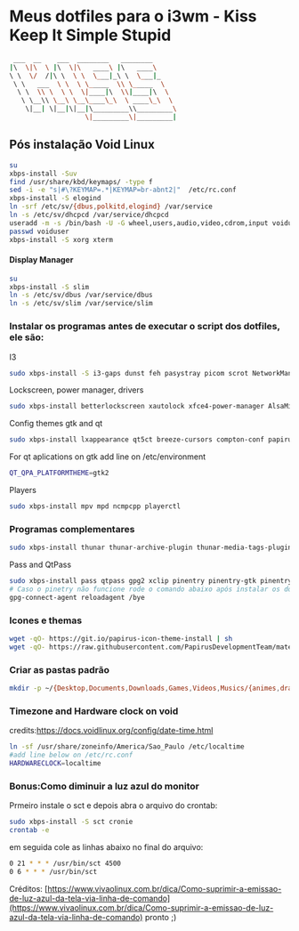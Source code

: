# Meus dotfiles para o i3wm  - Kiss Keep It Simple Stupid

```sh
 ___  __    ___  ________   ________      
|\  \|\  \ |\  \|\   ____\ |\   ____\     
\ \  \/  /|\ \  \ \  \___|_\ \  \___|_    
 \ \   ___  \ \  \ \_____  \\ \_____  \   
  \ \  \\ \  \ \  \|____|\  \\|____|\  \  
   \ \__\\ \__\ \__\____\_\  \ ____\_\  \ 
    \|__| \|__|\|__|\_________\\_________\
                   \|_________\|_________| 
```

## Pós instalação Void Linux
```sh
su
xbps-install -Suv
find /usr/share/kbd/keymaps/ -type f
sed -i -e "s|#\?KEYMAP=.*|KEYMAP=br-abnt2|"  /etc/rc.conf
xbps-install -S elogind
ln -srf /etc/sv/{dbus,polkitd,elogind} /var/service
ln -s /etc/sv/dhcpcd /var/service/dhcpcd
useradd -m -s /bin/bash -U -G wheel,users,audio,video,cdrom,input voiduser
passwd voiduser
xbps-install -S xorg xterm
```

#### Display Manager
```sh
su
xbps-install -S slim
ln -s /etc/sv/dbus /var/service/dbus
ln -s /etc/sv/slim /var/service/slim
```
### Instalar os programas antes de executar o script dos dotfiles, ele são:

I3
```sh
sudo xbps-install -S i3-gaps dunst feh pasystray picom scrot NetworkManager network-manager-applet ImageMagick polybar font-unifont-bdf font-Siji font-weather-icons alsa-utils dunst 
```

Lockscreen, power manager, drivers
```sh
sudo xbps-install betterlockscreen xautolock xfce4-power-manager AlsaMixer.app 
```

Config themes gtk and qt
```sh
sudo xbps-install lxappearance qt5ct breeze-cursors compton-conf papirus-folders papirus-icon-theme  
```
For qt aplications on gtk add line on /etc/environment
```sh
QT_QPA_PLATFORMTHEME=gtk2
```

Players
```sh
sudo xbps-install mpv mpd ncmpcpp playerctl
```
### Programas complementares
```sh
sudo xbps-install thunar thunar-archive-plugin thunar-media-tags-plugin thunar-volman gvfs gvfs-cdda gvfs-mtp gvfs-smb gvfs-gphoto2 udiskie udisks2 tumbler qbittorrent cabextract p7zip p7zip-urar unrar unzip zip dialog gtkdialog libreoffice libreoffice-i18n-pt-BR xarchiver detox geany xfce4-clipman-plugin xfce4-screenshooter
```
Pass and QtPass
```sh
sudo xbps-install pass qtpass gpg2 xclip pinentry pinentry-gtk pinentry-tty
# Caso o pinetry não funcione rode o comando abaixo após instalar os dotfiles
gpg-connect-agent reloadagent /bye
```
### Icones e themas
```sh
wget -qO- https://git.io/papirus-icon-theme-install | sh
wget -qO- https://raw.githubusercontent.com/PapirusDevelopmentTeam/materia-kde/master/install.sh 
```
### Criar as pastas padrão
```sh
mkdir -p ~/{Desktop,Documents,Downloads,Games,Videos,Musics/{animes,dramas,rock},Pictures/{abstratas,fotos,paisagens,wallpapers,ScreenShots},git,.programas,Podcasts}
```
### Timezone and Hardware clock on void
credits:https://docs.voidlinux.org/config/date-time.html
```sh
ln -sf /usr/share/zoneinfo/America/Sao_Paulo /etc/localtime
#add line below on /etc/rc.conf
HARDWARECLOCK=localtime
```
### Bonus:Como diminuir a luz azul do monitor

Prmeiro instale o sct e depois abra o arquivo do crontab:
```sh
sudo xbps-install -S sct cronie
crontab -e
```
em seguida cole as linhas abaixo no final do arquivo:
```sh
0 21 * * * /usr/bin/sct 4500
0 6 * * * /usr/bin/sct 
```
Créditos: [https://www.vivaolinux.com.br/dica/Como-suprimir-a-emissao-de-luz-azul-da-tela-via-linha-de-comando](https://www.vivaolinux.com.br/dica/Como-suprimir-a-emissao-de-luz-azul-da-tela-via-linha-de-comando)
pronto ;)
